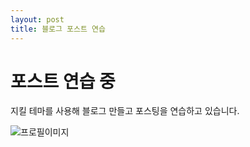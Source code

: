 ```yaml
---
layout: post
title: 블로그 포스트 연습
---
```


# 포스트 연습 중

지킬 테마를 사용해 블로그 만들고 포스팅을 연습하고 있습니다.

![프로필이미지](/imaged/모코콬.png)
